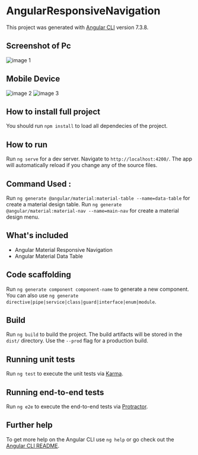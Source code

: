 
# AngularResponsiveNavigation

This project was generated with [Angular CLI](https://github.com/angular/angular-cli) version 7.3.8.

## Screenshot of Pc
![image 1](https://user-images.githubusercontent.com/34381967/56064001-b9669300-5d68-11e9-8014-d8657e913126.PNG)
## Mobile Device
![image 2](https://user-images.githubusercontent.com/34381967/56064012-c5525500-5d68-11e9-8a7a-049cabcefa75.PNG)
![image 3](https://user-images.githubusercontent.com/34381967/56064021-cb483600-5d68-11e9-89d5-f955877d80a3.PNG)

## How to install full project 
You should run `npm install` to load all dependecies of the project.

## How to run 
Run `ng serve` for a dev server. Navigate to `http://localhost:4200/`. The app will automatically reload if you change any of the source files.
## Command Used : 
Run `ng generate @angular/material:material-table --name=data-table` for create a material design table.
Run `ng generate @angular/material:material-nav --name=main-nav` for create a material design menu. 

## What's included
* Angular Material Responsive Navigation
* Angular Material Data Table 

## Code scaffolding

Run `ng generate component component-name` to generate a new component. You can also use `ng generate directive|pipe|service|class|guard|interface|enum|module`.

## Build

Run `ng build` to build the project. The build artifacts will be stored in the `dist/` directory. Use the `--prod` flag for a production build.

## Running unit tests

Run `ng test` to execute the unit tests via [Karma](https://karma-runner.github.io).

## Running end-to-end tests

Run `ng e2e` to execute the end-to-end tests via [Protractor](http://www.protractortest.org/).

## Further help

To get more help on the Angular CLI use `ng help` or go check out the [Angular CLI README](https://github.com/angular/angular-cli/blob/master/README.md).
